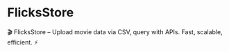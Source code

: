 # FlicksStore
🎬 FlicksStore – Upload movie data via CSV, query with APIs. Fast, scalable, efficient. ⚡
